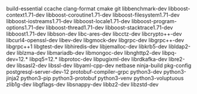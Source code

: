 build-essential
ccache
clang-format
cmake
git
libbenchmark-dev
libboost-context1.71-dev
libboost-coroutine1.71-dev
libboost-filesystem1.71-dev
libboost-iostreams1.71-dev
libboost-locale1.71-dev
libboost-program-options1.71-dev
libboost-thread1.71-dev
libboost-stacktrace1.71-dev
libboost1.71-dev
libbson-dev
libc-ares-dev
libcctz-dev
libcrypto++-dev
libcurl4-openssl-dev
libev-dev
libgmock-dev
libgrpc-dev
libgrpc++-dev
libgrpc++1
libgtest-dev
libhiredis-dev
libjemalloc-dev
libkrb5-dev
libldap2-dev
liblzma-dev
libmariadb-dev
libmongoc-dev
libnghttp2-dev
libpq-dev=12.*
libpq5=12.*
libprotoc-dev
libpugixml-dev
librdkafka-dev
libre2-dev
libsasl2-dev
libssl-dev
libyaml-cpp-dev
netbase
ninja-build
pkg-config
postgresql-server-dev-12
protobuf-compiler-grpc
python3-dev
python3-jinja2
python3-pip
python3-protobuf
python3-venv
python3-voluptuous
zlib1g-dev
libgflags-dev
libsnappy-dev
libbz2-dev
libzstd-dev
